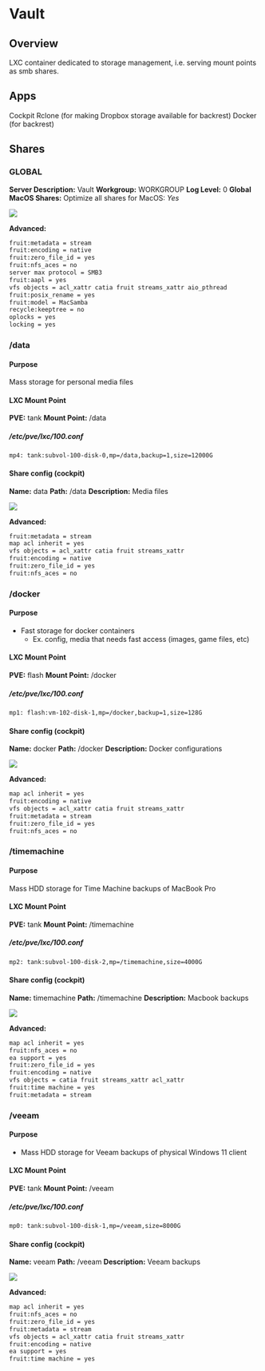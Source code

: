 # Vault

## Overview

LXC container dedicated to storage management, i.e. serving mount points as smb shares.

## Apps

Cockpit
Rclone (for making Dropbox storage available for backrest)
Docker (for backrest)

## Shares

### GLOBAL

**Server Description:** Vault
**Workgroup:** WORKGROUP
**Log Level:** 0
**Global MacOS Shares:** Optimize all shares for MacOS: *Yes*

![](config-smb-global-vault.png)

**Advanced:**

```bash
fruit:metadata = stream
fruit:encoding = native
fruit:zero_file_id = yes
fruit:nfs_aces = no
server max protocol = SMB3
fruit:aapl = yes
vfs objects = acl_xattr catia fruit streams_xattr aio_pthread
fruit:posix_rename = yes
fruit:model = MacSamba
recycle:keeptree = no
oplocks = yes
locking = yes
```

### /data

#### Purpose

Mass storage for personal media files

#### LXC Mount Point

**PVE:** tank
**Mount Point:** /data

##### /etc/pve/lxc/100.conf

```
mp4: tank:subvol-100-disk-0,mp=/data,backup=1,size=12000G
```

#### Share config (cockpit)

**Name:** data
**Path:** /data
**Description:** Media files

![](config-share-data.png)

**Advanced:**

```bash
fruit:metadata = stream
map acl inherit = yes
vfs objects = acl_xattr catia fruit streams_xattr
fruit:encoding = native
fruit:zero_file_id = yes
fruit:nfs_aces = no
```

### /docker

#### Purpose

- Fast storage for docker containers
	- Ex. config, media that needs fast access (images, game files, etc)

#### LXC Mount Point

**PVE:** flash
**Mount Point:** /docker

##### /etc/pve/lxc/100.conf

```bash
mp1: flash:vm-102-disk-1,mp=/docker,backup=1,size=128G
```

#### Share config (cockpit)

**Name:** docker
**Path:** /docker
**Description:** Docker configurations

![](config-share-docker.png)

**Advanced:**

```bash
map acl inherit = yes
fruit:encoding = native
vfs objects = acl_xattr catia fruit streams_xattr
fruit:metadata = stream
fruit:zero_file_id = yes
fruit:nfs_aces = no
```

### /timemachine

#### Purpose

Mass HDD storage for Time Machine backups of MacBook Pro

#### LXC Mount Point

**PVE:** tank
**Mount Point:** /timemachine

##### /etc/pve/lxc/100.conf

```bash
mp2: tank:subvol-100-disk-2,mp=/timemachine,size=4000G
```

#### Share config (cockpit)

**Name:** timemachine
**Path:** /timemachine
**Description:** Macbook backups

![](config-share-timemachine.png)

**Advanced:**

```bash
map acl inherit = yes
fruit:nfs_aces = no
ea support = yes
fruit:zero_file_id = yes
fruit:encoding = native
vfs objects = catia fruit streams_xattr acl_xattr
fruit:time machine = yes
fruit:metadata = stream
```

### /veeam

#### Purpose

- Mass HDD storage for Veeam backups of physical Windows 11 client

#### LXC Mount Point

**PVE:** tank
**Mount Point:** /veeam

##### /etc/pve/lxc/100.conf

```bash
mp0: tank:subvol-100-disk-1,mp=/veeam,size=8000G
```

#### Share config (cockpit)

**Name:** veeam
**Path:** /veeam
**Description:** Veeam backups

![](config-share-veeam.png)

**Advanced:**

```bash
map acl inherit = yes
fruit:nfs_aces = no
fruit:zero_file_id = yes
fruit:metadata = stream
vfs objects = acl_xattr catia fruit streams_xattr
fruit:encoding = native
ea support = yes
fruit:time machine = yes
```
